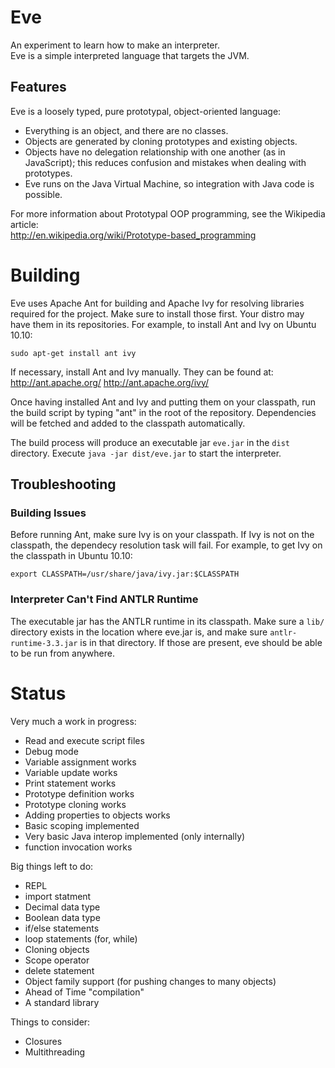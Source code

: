Eve
====

An experiment to learn how to make an interpreter.<br>
Eve is a simple interpreted language that targets the JVM.

Features
--------
Eve is a loosely typed, pure prototypal, object-oriented language:

* Everything is an object, and there are no classes.
* Objects are generated by cloning prototypes and existing objects.
* Objects have no delegation relationship with one another (as in 
  JavaScript); this reduces confusion and mistakes when dealing with
  prototypes.
* Eve runs on the Java Virtual Machine, so integration with Java code is
  possible.
  
For more information about Prototypal OOP programming, see the Wikipedia
article:<br>
<http://en.wikipedia.org/wiki/Prototype-based_programming>

Building
========
Eve uses Apache Ant for building and Apache Ivy for resolving libraries
required for the project. Make sure to install those first. Your distro
may have them in its repositories. For example, to install Ant and Ivy
on Ubuntu 10.10:

    sudo apt-get install ant ivy
    
If necessary, install Ant and Ivy manually. They can be found at:
http://ant.apache.org/
http://ant.apache.org/ivy/

Once having installed Ant and Ivy and putting them on your classpath,
run the build script by typing "ant" in the root of the repository.
Dependencies will be fetched and added to the classpath automatically.

The build process will produce an executable jar `eve.jar` in the `dist`
directory. Execute `java -jar dist/eve.jar` to start the interpreter.

Troubleshooting
---------------
### Building Issues ###
Before running Ant, make sure Ivy is on your classpath. If Ivy is not on
the classpath, the dependecy resolution task will fail. For example, to
get Ivy on the classpath in Ubuntu 10.10:

`export CLASSPATH=/usr/share/java/ivy.jar:$CLASSPATH`

### Interpreter Can't Find ANTLR Runtime ###
The executable jar has the ANTLR runtime in its classpath. Make sure a
`lib/` directory exists in the location where eve.jar is, and make sure
`antlr-runtime-3.3.jar` is in that directory. If those are present, eve
should be able to be run from anywhere.

Status
======

Very much a work in progress:

* Read and execute script files
* Debug mode
* Variable assignment works
* Variable update works
* Print statement works
* Prototype definition works
* Prototype cloning works
* Adding properties to objects works
* Basic scoping implemented
* Very basic Java interop implemented (only internally)
* function invocation works

Big things left to do:

* REPL
* import statment
* Decimal data type
* Boolean data type
* if/else statements
* loop statements (for, while)
* Cloning objects
* Scope operator
* delete statement
* Object family support (for pushing changes to many objects)
* Ahead of Time "compilation"
* A standard library

Things to consider:

* Closures
* Multithreading
